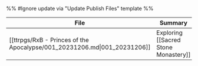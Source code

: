 %% #Ignore update via "Update Publish Files" template %% 

| File                                                                     | Summary                              |
| ------------------------------------------------------------------------ | ------------------------------------ |
| [[ttrpgs/RxB - Princes of the Apocalypse/001_20231206.md\|001_20231206]] | Exploring [[Sacred Stone Monastery]] |
